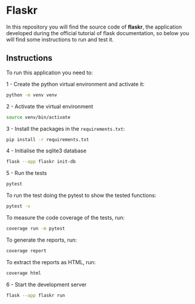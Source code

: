 # Flaskr

In this repository you will find the source code of **flaskr**, the
application developed during the official tutorial of flask documentation,
so below you will find some instructions to run and test it.


## Instructions

To run this application you need to:

1 - Create the python virtual environment and activate it:

```sh
python -m venv venv
```

2 - Activate the virtual environment

```sh
source venv/bin/activate
```

3 - Install the packages in the `requirements.txt`:

```sh
pip install -r requirements.txt
```

4 - Initialise the sqlite3 database

```sh
flask --app flaskr init-db
```

5 - Run the tests

```sh
pytest
```

To run the test doing the pytest to show the tested functions:

```sh
pytest -v
```

To measure the code coverage of the tests, run:

```sh
coverage run -m pytest
```

To generate the reports, run:

```sh
coverage report
```

To extract the reports as HTML, run:

```sh
coverage html
```

6 - Start the development server

```sh
flask --app flaskr run
```
